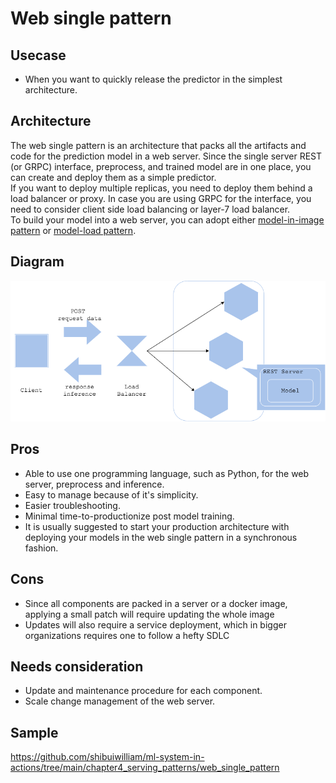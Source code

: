# Web single pattern

## Usecase
- When you want to quickly release the predictor in the simplest architecture.

## Architecture
The web single pattern is an architecture that packs all the artifacts and code for the prediction model in a web server. Since the single server REST (or GRPC) interface, preprocess, and trained model are in one place, you can create and deploy them as a simple predictor.<br>
If you want to deploy multiple replicas, you need to deploy them behind a load balancer or proxy. In case you are using GRPC for the interface, you need to consider client side load balancing or layer-7 load balancer.<br>
To build your model into a web server, you can adopt either [model-in-image pattern](./../../Operation-patterns/Model-in-image-pattern/design_en.md) or [model-load pattern](./../../Operation-patterns/Model-load-pattern/design_en.md).

## Diagram
![diagram](diagram.png)

## Pros
- Able to use one programming language, such as Python, for the web server, preprocess and inference.
- Easy to manage because of it's simplicity.
- Easier troubleshooting.
- Minimal time-to-productionize post model training.
- It is usually suggested to start your production architecture with deploying your models in the web single pattern in a synchronous fashion.

## Cons
- Since all components are packed in a server or a docker image, applying a small patch will require updating the whole image
- Updates will also require a service deployment, which in bigger organizations requires one to follow a hefty SDLC

## Needs consideration
- Update and maintenance procedure for each component.
- Scale change management of the web server.

## Sample
https://github.com/shibuiwilliam/ml-system-in-actions/tree/main/chapter4_serving_patterns/web_single_pattern

